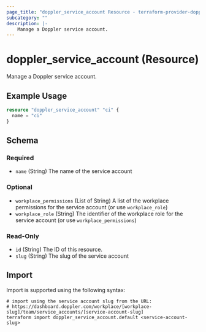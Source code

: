 ```yaml
---
page_title: "doppler_service_account Resource - terraform-provider-doppler"
subcategory: ""
description: |-
	Manage a Doppler service account.
---
```


# doppler_service_account (Resource)

Manage a Doppler service account.

## Example Usage

```terraform
resource "doppler_service_account" "ci" {
  name = "ci"
}
```

<!-- schema generated by tfplugindocs -->
## Schema

### Required

- `name` (String) The name of the service account

### Optional

- `workplace_permissions` (List of String) A list of the workplace permissions for the service account (or use `workplace_role`)
- `workplace_role` (String) The identifier of the workplace role for the service account (or use `workplace_permissions`)

### Read-Only

- `id` (String) The ID of this resource.
- `slug` (String) The slug of the service account

## Import

Import is supported using the following syntax:

```shell
# import using the service account slug from the URL:
# https://dashboard.doppler.com/workplace/[workplace-slug]/team/service_accounts/[service-account-slug]
terraform import doppler_service_account.default <service-account-slug>
```
